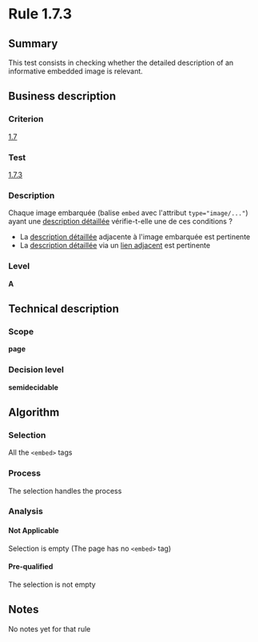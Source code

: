 # Rule 1.7.3
## Summary

This test consists in checking whether the detailed description of an
informative embedded image is relevant.

## Business description

### Criterion

[1.7](http://references.modernisation.gouv.fr/referentiel-technique-0#crit-1-7)

### Test

[1.7.3](http://references.modernisation.gouv.fr/referentiel-technique-0#test-1-7-3)

### Description

Chaque image embarqu&eacute;e (balise `embed` avec l'attribut `type="image/..."`) ayant une <a href="http://references.modernisation.gouv.fr/referentiel-technique-0#mDescDetaillee">description d&eacute;taill&eacute;e</a> v&eacute;rifie-t-elle une de ces conditions ? 
 
 *  La <a href="http://references.modernisation.gouv.fr/referentiel-technique-0#mDescDetaillee">description d&eacute;taill&eacute;e</a> adjacente &agrave; l'image embarqu&eacute;e est pertinente 
 *  La <a href="http://references.modernisation.gouv.fr/referentiel-technique-0#mDescDetaillee">description d&eacute;taill&eacute;e</a> via un <a href="http://references.modernisation.gouv.fr/referentiel-technique-0#mLienAdj">lien adjacent</a> est pertinente 


### Level

**A**

## Technical description

### Scope

**page**

### Decision level

**semidecidable**

## Algorithm

### Selection

All the `<embed>` tags

### Process

The selection handles the process

### Analysis

#### Not Applicable

Selection is empty (The page has no `<embed>` tag)

#### Pre-qualified

The selection is not empty

## Notes

No notes yet for that rule
